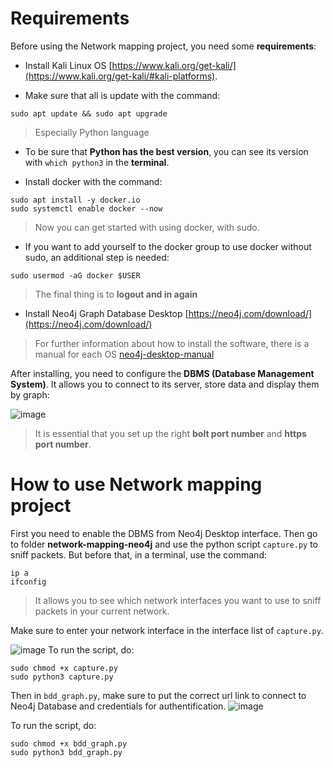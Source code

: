 # Requirements

Before using the Network mapping project, you need some **requirements**:
- Install Kali Linux OS [https://www.kali.org/get-kali/](https://www.kali.org/get-kali/#kali-platforms).

- Make sure that all is update with the command: 
```
sudo apt update && sudo apt upgrade
```
> Especially Python language

- To be sure that **Python has the best version**, you can see its version with `which python3` in the **terminal**.

- Install docker with the command:
```
sudo apt install -y docker.io
sudo systemctl enable docker --now
```
> Now you can get started with using docker, with sudo.

- If you want to add yourself to the docker group to use docker without sudo, an additional step is needed:
```
sudo usermod -aG docker $USER
```
> The final thing is to **logout and in again**

- Install Neo4j Graph Database Desktop [https://neo4j.com/download/](https://neo4j.com/download/)
> For further information about how to install the software, there is a manual for each OS [neo4j-desktop-manual](https://neo4j.com/docs/desktop-manual/current/installation/download-installation/)

After installing, you need to configure the **DBMS (Database Management System)**. It allows you to connect to its server, store data and display them by graph:

![image](https://github.com/Budoheiwa/network-mapping-neo4j/assets/156065416/3e09dba9-857a-4790-976d-ceccffe86fd0)
> It is essential that you set up the right **bolt port number** and **https port number**.

# How to use Network mapping project

First you need to enable the DBMS from Neo4j Desktop interface. Then go to folder **network-mapping-neo4j** and use the python script `capture.py` to sniff packets. But before that, in a terminal, use the command:
```
ip a
ifconfig
```
> It allows you to see which network interfaces you want to use to sniff packets in your current network.

Make sure to enter your network interface in the interface list of `capture.py`.

![image](https://github.com/Budoheiwa/network-mapping-neo4j/assets/156065416/6b2b7653-8dac-4e21-a452-67cd720752ac)
To run the script, do:
```
sudo chmod +x capture.py
sudo python3 capture.py
```
Then in `bdd_graph.py`, make sure to put the correct url link to connect to Neo4j Database and credentials for authentification.
![image](https://github.com/Budoheiwa/network-mapping-neo4j/assets/156065416/6bdc4252-c546-40d3-8563-a65d6a1b5c1c)

To run the script, do:
```
sudo chmod +x bdd_graph.py
sudo python3 bdd_graph.py
```





